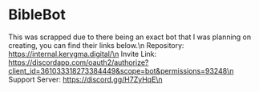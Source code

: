 # BibleBot
This was scrapped due to there being an exact bot that I was planning on creating, you can find their links below.\n
Repository: https://internal.kerygma.digital/\n
Invite Link: https://discordapp.com/oauth2/authorize?client_id=361033318273384449&scope=bot&permissions=93248\n
Support Server: https://discord.gg/H7ZyHqE\n

